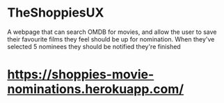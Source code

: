 # TheShoppiesUX
A webpage that can search OMDB for movies, and allow the user to save their favourite films they feel should be up for nomination. When they've selected 5 nominees they should be notified they're finished

# https://shoppies-movie-nominations.herokuapp.com/
